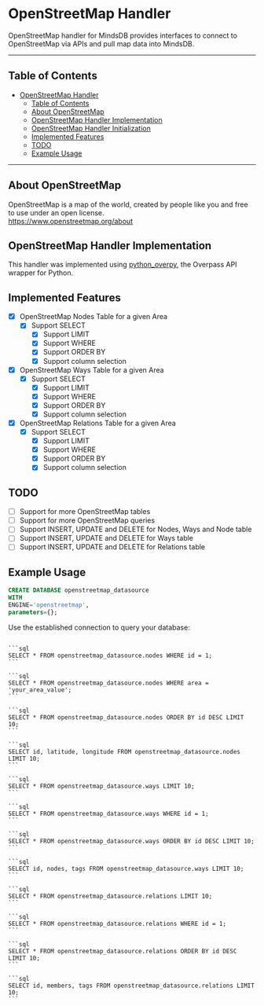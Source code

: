 # OpenStreetMap Handler

OpenStreetMap handler for MindsDB provides interfaces to connect to OpenStreetMap via APIs and pull map data into MindsDB.

---

## Table of Contents

- [OpenStreetMap Handler](#openstreetmap-handler)
  - [Table of Contents](#table-of-contents)
  - [About OpenStreetMap](#about-openstreetmap)
  - [OpenStreetMap Handler Implementation](#openstreetmap-handler-implementation)
  - [OpenStreetMap Handler Initialization](#openstreetmap-handler-initialization)
  - [Implemented Features](#implemented-features)
  - [TODO](#todo)
  - [Example Usage](#example-usage)
    
---

## About OpenStreetMap

OpenStreetMap is a map of the world, created by people like you and free to use under an open license.
<br>
https://www.openstreetmap.org/about

## OpenStreetMap Handler Implementation

This handler was implemented using [python_overpy](https://github.com/DinoTools/python-overpy), the Overpass API wrapper for Python.

## Implemented Features

- [x] OpenStreetMap Nodes Table for a given Area
  - [x] Support SELECT
    - [x] Support LIMIT
    - [x] Support WHERE
    - [x] Support ORDER BY
    - [x] Support column selection
- [x] OpenStreetMap Ways Table for a given Area
    - [x] Support SELECT
        - [x] Support LIMIT
        - [x] Support WHERE
        - [x] Support ORDER BY
        - [x] Support column selection
- [x] OpenStreetMap Relations Table for a given Area
    - [x] Support SELECT
        - [x] Support LIMIT
        - [x] Support WHERE
        - [x] Support ORDER BY
        - [x] Support column selection

## TODO

- [ ] Support for more OpenStreetMap tables
- [ ] Support for more OpenStreetMap queries
- [ ] Support INSERT, UPDATE and DELETE for Nodes, Ways and Node table
- [ ] Support INSERT, UPDATE and DELETE for Ways table
- [ ] Support INSERT, UPDATE and DELETE for Relations table

## Example Usage

~~~~sql
CREATE DATABASE openstreetmap_datasource
WITH
ENGINE='openstreetmap',
parameters={};
~~~~

Use the established connection to query your database:

~~~~

```sql 
SELECT * FROM openstreetmap_datasource.nodes WHERE id = 1;
```

```sql
SELECT * FROM openstreetmap_datasource.nodes WHERE area = 'your_area_value';
```

```sql
SELECT * FROM openstreetmap_datasource.nodes ORDER BY id DESC LIMIT 10;
```

```sql
SELECT id, latitude, longitude FROM openstreetmap_datasource.nodes LIMIT 10;
```

```sql
SELECT * FROM openstreetmap_datasource.ways LIMIT 10;
```

```sql
SELECT * FROM openstreetmap_datasource.ways WHERE id = 1;
```

```sql
SELECT * FROM openstreetmap_datasource.ways ORDER BY id DESC LIMIT 10;
```

```sql
SELECT id, nodes, tags FROM openstreetmap_datasource.ways LIMIT 10;
```

```sql
SELECT * FROM openstreetmap_datasource.relations LIMIT 10;
```

```sql
SELECT * FROM openstreetmap_datasource.relations WHERE id = 1;
```

```sql
SELECT * FROM openstreetmap_datasource.relations ORDER BY id DESC LIMIT 10;
```

```sql
SELECT id, members, tags FROM openstreetmap_datasource.relations LIMIT 10;
```
    